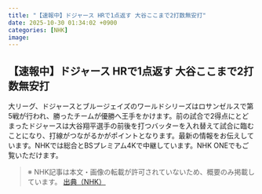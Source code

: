 ```yaml
---
title: "【速報中】ドジャース HRで1点返す 大谷ここまで2打数無安打"
date: 2025-10-30 01:34:02 +0900
categories: [NHK]
image: 
---
```

## 【速報中】ドジャース HRで1点返す 大谷ここまで2打数無安打

大リーグ、ドジャースとブルージェイズのワールドシリーズはロサンゼルスで第5戦が行われ、勝ったチームが優勝へ王手をかけます。前の試合で2得点にとどまったドジャースは大谷翔平選手の前後を打つバッターを入れ替えて試合に臨むことになり、打線がつながるかがポイントとなります。最新の情報をお伝えしています。NHKでは総合とBSプレミアム4Kで中継しています。NHK ONEでもご覧いただけます。

> ※ NHK記事は本文・画像の転載が許可されていないため、概要のみ掲載しています。
[出典（NHK）](http://www3.nhk.or.jp/news/html/20251030/k10014962881000.html)
